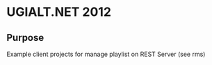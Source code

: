 # UGIALT.NET 2012

## Purpose

Example client projects for manage playlist on REST Server (see rms)

